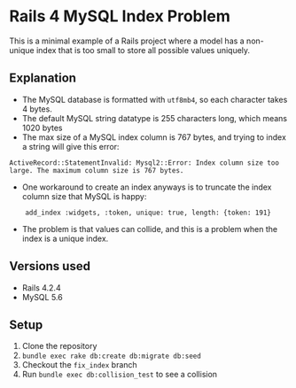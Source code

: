 # Rails 4 MySQL Index Problem

This is a minimal example of a Rails project where a model has a non-unique
index that is too small to store all possible values uniquely.

## Explanation

* The MySQL database is formatted with `utf8mb4`, so each character takes 4
bytes.
* The default MySQL string datatype is 255 characters long, which means 1020 bytes
* The max size of a MySQL index column is 767 bytes, and trying to index a string will give this error:

```
ActiveRecord::StatementInvalid: Mysql2::Error: Index column size too large. The maximum column size is 767 bytes.
```

* One workaround to create an index anyways is to truncate the index column size that MySQL is happy:
```
    add_index :widgets, :token, unique: true, length: {token: 191}
```

* The problem is that values can collide, and this is a problem when the index is a unique index.

## Versions used

- Rails 4.2.4
- MySQL 5.6

## Setup

1. Clone the repository
2. `bundle exec rake db:create db:migrate db:seed`
3. Checkout the `fix_index` branch
4. Run `bundle exec db:collision_test` to see a collision
